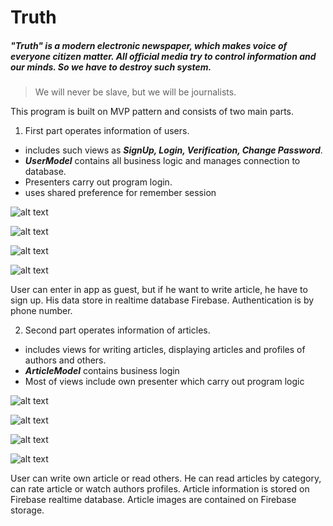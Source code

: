 # Truth
##### "Truth" is a modern electronic newspaper, which makes voice of everyone citizen matter. All official media try to control information and our minds. So we have to destroy such system. 
>We will never be slave, but we will be journalists.

This program is built on MVP pattern and consists of two main parts. 
1. First part operates information of users.  
- includes such views as ***SignUp, Login, Verification, Change Password***.
- ***UserModel*** contains all business logic and manages connection to database.
- Presenters carry out program login.
- uses shared preference for remember session


![alt text](screenshots/welcome_screen.jpg "Welcome Screen")  

![alt text](screenshots/login.jpg "Login")  

![alt text](screenshots/auth.jpg "Authentication")  

![alt text](screenshots/sign_up.jpg "SignUp")  


User can enter in app as guest, but if he want to write article, he have to sign up.
His data store in realtime database Firebase.
Authentication is by phone number.


2. Second part operates information of articles.
- includes views for writing articles, displaying articles and profiles of authors and others.
- ***ArticleModel*** contains business login
- Most of views include own presenter which carry out program logic

![alt text](screenshots/write_article.jpg "Write Article")  

![alt text](screenshots/articles.jpg "List Articles")  

![alt text](screenshots/article.jpg "Article")  

![alt text](screenshots/profile.jpg "Profile")  


User can write own article or read others.
He can read articles by category, can rate article or watch authors profiles.
Article information is stored on Firebase realtime database.
Article images are contained on Firebase storage.


